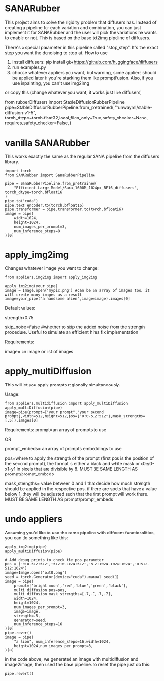 # SANARubber

This project aims to solve the rigidity problem that diffusers has. Instead of creating a pipeline for each variation and combination, you can just implement it for SANARubber and the user will pick the variations he wants to enable or not. This is based on the base txt2img pipeline of diffusers.

There's a special parameter in this pipeline called "stop_step". It's the exact step you want the denoising to stop at.
How to use
1. install diffusers: pip install git+https://github.com/huggingface/diffusers
2. run examples.py
3. choose whatever appliers you want, but warning, some appliers should be applied later if you're stacking them like promptFusion. Also, if you use inpainting, you can't use img2img

or copy this (change whatever you want, it works just like diffusers)

from rubberDiffusers import StableDiffusionRubberPipeline
pipe=StableDiffusionRubberPipeline.from_pretrained(
    "runwayml/stable-diffusion-v1-5", torch_dtype=torch.float32,local_files_only=True,safety_checker=None, requires_safety_checker=False,
)

# vanilla SANARubber
This works exactly the same as the regular SANA pipeline from the diffusers library.
```
import torch
from SANARubber import SanaRubberPipeline

pipe = SanaRubberPipeline.from_pretrained(
    "Efficient-Large-Model/Sana_1600M_1024px_BF16_diffusers", torch_dtype=torch.bfloat16
)
pipe.to("cuda")
pipe.text_encoder.to(torch.bfloat16)
pipe.transformer = pipe.transformer.to(torch.bfloat16)
image = pipe(
    width=1024,
    height=1024,
    num_images_per_prompt=3,
    num_inference_steps=8
)[0]
```
# apply_img2img
Changes whatever image you want to change:
```
from appliers.img2img import apply_img2img

apply_img2img(your_pipe)
image = Image.open('mypic.png') #can be an array of images too. it will create many images as a result
image=your_pipe("a handsome alien",image=image).images[0]
```
Default values:

strength=0.75

skip_noise=False #whether to skip the added noise from the strength procedure. Useful to simulate an efficient hires fix implementation

Requirements:

image= an image or list of images

# apply_multiDiffusion
This will let you apply prompts regionally simultaneously.

Usage:
```
from appliers.multidiffusion import apply_multiDiffusion
apply_multiDiffusion(pipe)
image=pipe(prompt=["your prompt","your second prompt],width=512,height=512,pos=["0:0-512:512"],mask_strengths=[.5]).images[0]
```
Requirements:
prompt=an array of prompts to use

OR

prompt_embeds= an array of prompts embeddings to use

pos=where to apply the strength of the prompt (first pos is the position of the second prompt), the format is either a black and white mask or x0:y0-x1-y1 in pixels that are divisible by 8. MUST BE SAME LENGTH AS prompt/prompt_embeds

mask_strengths= value between 0 and 1 that decide how much strength should be applied in the respective pos. if there are spots that have a value below 1, they will be adjusted such that the first prompt will work there. MUST BE SAME LENGTH AS prompt/prompt_embeds

# undo appliers
Assuming you'd like to use the same pipeline with different functionalities, you can do something like this:
```
apply_img2img(pipe)
apply_multiDiffusion(pipe)

# Add debug prints to check the pos parameter
pos = ["0:0-512:512","512:0-1024:512","512:1024-1024:1024","0:512-512:1024"]
image=Image.open('out0.png')
seed = torch.Generator(device="cuda").manual_seed(1)
image = pipe(
    prompt=['bright moon','red','blue','green','black'],
    multi_diffusion_pos=pos,
    multi_diffusion_mask_strengths=[.7,.7,.7,.7],
    width=1024,
    height=1024,
    num_images_per_prompt=3,
    image=image,
    strength=.5,
    generator=seed,
    num_inference_steps=16
)[0]
pipe.rever()
image = pipe(
    "a lion", num_inference_steps=16,width=1024,
    height=1024,num_images_per_prompt=3,
)[0]

```
in the code above, we generated an image with multidiffusion and image2image, then used the base pipeline.
to reset the pipe just do this:
```
pipe.revert()
```
